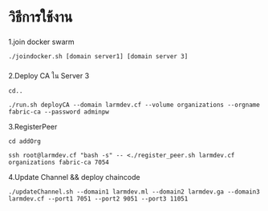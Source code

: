 
### 
# วิธีการใช้งาน
###
1.join docker swarm

```
./joindocker.sh [domain server1] [domain server 3]
```
###
2.Deploy CA ใน Server 3
```
cd..
```
```
./run.sh deployCA --domain larmdev.cf --volume organizations --orgname fabric-ca --password adminpw
```

3.RegisterPeer
```
cd addOrg
```
```
ssh root@larmdev.cf "bash -s" -- <./register_peer.sh larmdev.cf organizations fabric-ca 7054
```

4.Update Channel && deploy chaincode
```
./updateChannel.sh --domain1 larmdev.ml --domain2 larmdev.ga --domain3 larmdev.cf --port1 7051 --port2 9051 --port3 11051
```
